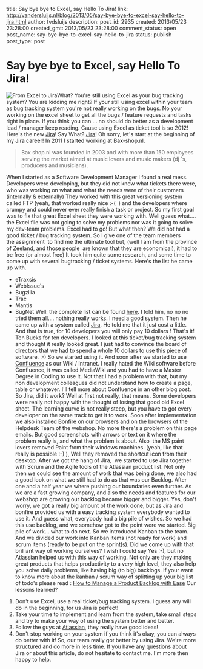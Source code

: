 title: Say bye bye to Excel, say Hello To Jira!
link: http://vandersluijs.nl/blog/2013/05/say-bye-bye-to-excel-say-hello-to-jira.html
author: tvdsluijs
description: 
post_id: 2935
created: 2013/05/23 23:28:00
created_gmt: 2013/05/23 23:28:00
comment_status: open
post_name: say-bye-bye-to-excel-say-hello-to-jira
status: publish
post_type: post

# Say bye bye to Excel, say Hello To Jira!

![From Excel to Jira](/wp-content/uploads/2013/05/logoJIRA-300x163-300x163.png)What? You're still using Excel as your bug tracking system? You are kidding me right? If your still using excel within your team as bug tracking system you're not really working on the bugs. No your working on the excel sheet to get all the bugs / feature requests and tasks right in place. If you think you can ... no should do better as a development lead / manager keep reading. Cause using Excel as ticket tool is so 2012! Here's the new [Jira](http://www.atlassian.com/software/jira)! Say What? [Jira](http://www.atlassian.com/software/jira)! Oh sorry, let's start at the beginning of my Jira career! In 2011 I started working at Bax-shop.nl. 

> Bax shop.nl was founded in 2003 and with more than 150 employees serving the market aimed at music lovers and music makers (dj `s, producers and musicians).

When I started as a Software Development Manager I found a real mess. Developers were developing, but they did not know what tickets there were, who was working on what and what the needs were of their customers (internally & externally) They worked with this great versioning system called FTP (yeah, that worked really nice :-(  ) and the developers where crumpy and could never ever really finish a task or project. So my first goal was to fix that great Excel sheet they were working with. Well guess what.... the Excel file was not going to solve my problems nor was it going to solve my dev-team problems. Excel had to go! But what then? We did not had a good ticket / bug tracking system. So I give one of the team members the assignment  to find me the ultimate tool but, (well I am from the province of Zeeland, and those people  are known that they are economical), it had to be free (or almost free) It took him quite some research, and some time to come up with several bugtracking / ticket systems. Here's the list he came up with. 

  * eTraxsis
  * WebIssue's
  * Bugzilla
  * Trac
  * Mantis
  * BugNet
Well: the complete list can be found [here](http://en.wikipedia.org/wiki/Comparison_of_issue-tracking_systems). I told him, no no no tried them all.... nothing really works. I need a good system. Then he came up with a system called [Jira](http://www.atlassian.com/software/jira). He told me that it just cost a little. And that is true, for 10 developers you will only pay 10 dollars ! That's it! Ten Bucks for ten developers. I looked at this ticket/bug tracking system and thought it really looked great. I just had to convince the board of directors that we had to spend a whole 10 dollars to use this piece of software. :-) So we started using it. And soon after we started to use [Confluence](http://www.atlassian.com/software/confluence/overview/team-collaboration-software) as our Wiki / Intranet. I really hated the Wiki software before Confluence, it was called MediaWiki and you had to have a Master Degree in Coding to use it. Not that I had a problem with that, but my non development colleagues did not understand how to create a page, table or whatever. I'll tell more about Confluence in an other blog post. So Jira, did it work? Well at first not really, that means. Some developers were really not happy with the thought of losing that good old Excel sheet. The learning curve is not really steep, but you have to got every developer on the same track to get it to work. Soon after implementation we also installed Bonfire on our browsers and on the browsers of the Helpdesk Team of the webshop. No more there's a problem on this page emails. But good screenshots with arrows or text on it where the problem really is, and what the problem is about. Also  the MS paint lovers removed Paint from their windows machines. (yeah, like that really is possible :-) ), Well they removed the shortcut icon from their desktop. After we got the hang of Jira,  we started to use Jira together with Scrum and the Agile tools of the Atlassian product list. Not only then we could see the amount of work that was being done, we also had a good look on what we still had to do as that was our Backlog. After one and a half year we where pushing our boundaries even further. As we are a fast growing company, and also the needs and features for our webshop are growing our backlog became bigger and bigger. Yes, don't worry, we got a really big amount of the work done, but as Jira and bonfire provided us with a easy tracking system everybody wanted to use it. And guess what, everybody had a big pile of wishes. So we had this use backlog, and we somehow got to the point were we started. Big pile of work... what to do next. So we introduced Kanban to the team. And we divided our work into Kanban items (not ready for work) and scrum items (ready to be put on the sprint(s). Did we come up with that brilliant way of working ourselves? I wish I could say Yes :-), but no Atlassian helped us with this way of working. Not only are they making great products that helps productivity to a very high level, they also help you solve daily problems, like having big (to big) backlogs. If your want to know more about the kanban / scrum way of splitting up your big list of todo's please read : [How to Manage a Product Backlog with Ease](http://blogs.atlassian.com/2013/04/how-to-manage-a-product-backlog-with-ease/) Our lessons learned? 

  1. Don't use Excel, use a real ticket/bug tracking system. I guess any will do in the beginning, for us Jira is perfect!
  2. Take your time to implement and learn from the system, take small steps and try to make your way of using the system better and better.
  3. Follow the guys at [Atlassian](http://blogs.atlassian.com/), they really have good ideas!
  4. Don't stop working on your system if you think it's okay, you can always do better with it!
So, our team really got better by using Jira. We're more structured and do more in less time. If you have any questions about Jira or about this article, do not hesitate to contact me. I'm more then happy to help.